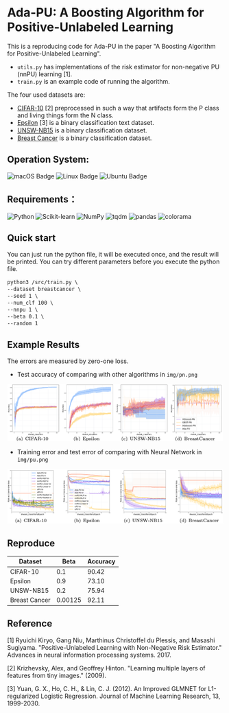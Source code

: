 # Ada-PU: A Boosting Algorithm for Positive-Unlabeled Learning

This is a reproducing code for Ada-PU in the paper "A Boosting Algorithm for Positive-Unlabeled Learning".

* ```utils.py``` has implementations of the risk estimator for non-negative PU (nnPU) learning [1]. 
* ```train.py``` is an example code of running the algorithm. 

The four used datasets are:
* [CIFAR-10](https://www.cs.toronto.edu/~kriz/cifar.html) [2] preprocessed in such a way that artifacts form the P class and living things form the N class.
* [Epsilon](https://www.csie.ntu.edu.tw/~cjlin/libsvmtools/datasets/binary.html) [3] is a binary classification text dataset.
* [UNSW-NB15](https://research.unsw.edu.au/projects/unsw-nb15-dataset) is a binary classiﬁcation dataset.
* [Breast Cancer](https://archive.ics.uci.edu/ml/datasets/Breast+Cancer+Wisconsin+(Diagnostic)) is a binary classification dataset.


## Operation System:
![macOS Badge](https://img.shields.io/badge/-macOS-white?style=flat-square&logo=macOS&logoColor=000000) ![Linux Badge](https://img.shields.io/badge/-Linux-white?style=flat-square&logo=Linux&logoColor=FCC624) ![Ubuntu Badge](https://img.shields.io/badge/-Ubuntu-white?style=flat-square&logo=Ubuntu&logoColor=E95420)

## Requirements：
![Python](http://img.shields.io/badge/-3.8.13-eee?style=flat&logo=Python&logoColor=3776AB&label=Python) ![Scikit-learn](http://img.shields.io/badge/-1.1.1-eee?style=flat&logo=scikit-learn&logoColor=e26d00&label=Scikit-Learn) ![NumPy](http://img.shields.io/badge/-1.22.3-eee?style=flat&logo=NumPy&logoColor=013243&label=NumPy) ![tqdm](http://img.shields.io/badge/-4.64.0-eee?style=flat&logo=tqdm&logoColor=FFC107&label=tqdm) ![pandas](http://img.shields.io/badge/-1.4.3-eee?style=flat&logo=pandas&logoColor=150458&label=pandas) ![colorama](http://img.shields.io/badge/-0.4.5-eee?style=flat&label=colorama)


## Quick start
You can just run the python file, it will be executed once, and the result will be printed. You can try different parameters before you execute the python file.

```
python3 /src/train.py \
--dataset breastcancer \
--seed 1 \
--num_clf 100 \
--nnpu 1 \
--beta 0.1 \
--random 1
```

## Example Results

The errors are measured by zero-one loss.
* Test accuracy of comparing with other algorithms in ```img/pn.png```

![test accuracy of comparing with other algorithms](img/pn.png "test accuracy")

* Training error and test error of comparing with Neural Network in ```img/pu.png```

![training error of comparing with Neural Network](img/pu.png "training error")

## Reproduce
| Dataset | Beta | Accuracy |
| ------------- | ------- | -------- |
| CIFAR-10      | 0.1     | 90.42 |
| Epsilon       | 0.9     | 73.10 |
| UNSW-NB15     | 0.2     | 75.94 |
| Breast Cancer | 0.00125 | 92.11 |

## Reference

[1] Ryuichi Kiryo, Gang Niu, Marthinus Christoffel du Plessis, and Masashi Sugiyama. 
"Positive-Unlabeled Learning with Non-Negative Risk Estimator." Advances in neural information processing systems. 2017.

[2] Krizhevsky, Alex, and Geoffrey Hinton. "Learning multiple layers of features from tiny images." (2009).

[3] Yuan, G. X., Ho, C. H., & Lin, C. J. (2012). An Improved GLMNET for L1-regularized Logistic Regression. Journal of Machine Learning Research, 13, 1999-2030.
